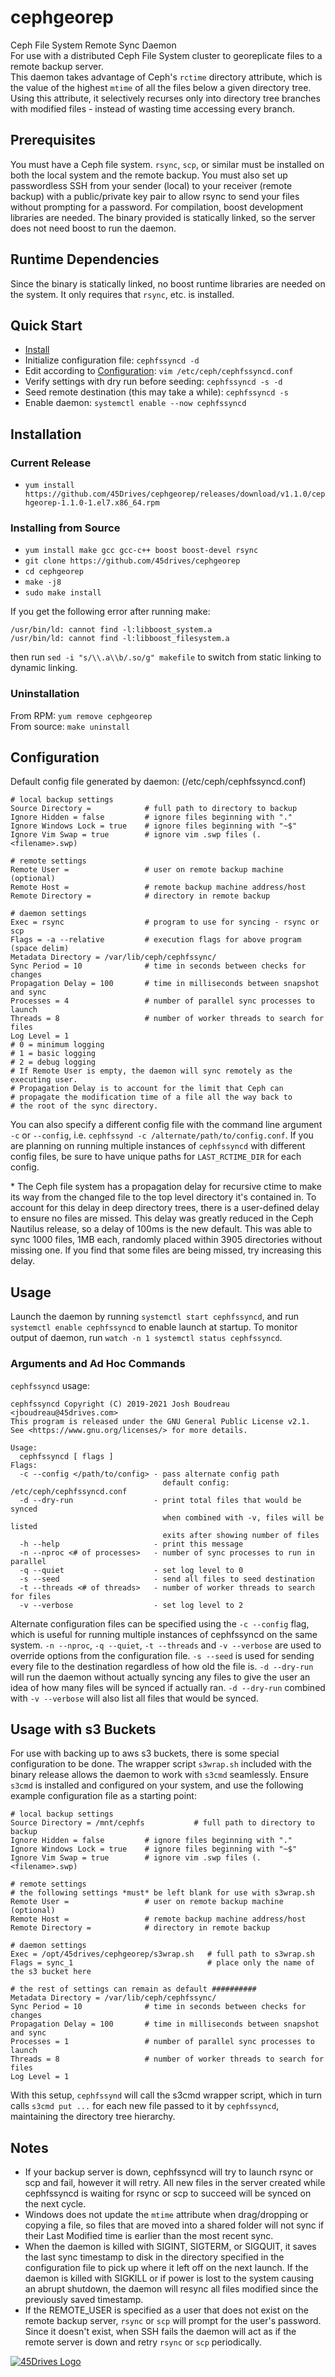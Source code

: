 # cephgeorep
Ceph File System Remote Sync Daemon  
For use with a distributed Ceph File System cluster to georeplicate files to a remote backup server.  
This daemon takes advantage of Ceph's `rctime` directory attribute, which is the value of the highest `mtime` of all the files below a given directory tree. Using this attribute, it selectively recurses only into directory tree branches with modified files - instead of wasting time accessing every branch.

## Prerequisites
You must have a Ceph file system. `rsync`, `scp`, or similar must be installed on both the local system and the remote backup. You must also set up passwordless SSH from your sender (local) to your receiver (remote backup) with a public/private key pair to allow rsync to send your files without prompting for a password. For compilation, boost development libraries are needed. The binary provided is statically linked, so the server does not need boost to run the daemon.

## Runtime Dependencies
Since the binary is statically linked, no boost runtime libraries are needed on the system. It only requires that `rsync`, etc. is installed.

## Quick Start
* [Install](#installation)
* Initialize configuration file: `cephfssyncd -d`
* Edit according to [Configuration](#configuration): `vim /etc/ceph/cephfssyncd.conf`
* Verify settings with dry run before seeding: `cephfssyncd -s -d`
* Seed remote destination (this may take a while): `cephfssyncd -s`
* Enable daemon: `systemctl enable --now cephfssyncd`

## Installation
### Current Release
* `yum install https://github.com/45Drives/cephgeorep/releases/download/v1.1.0/cephgeorep-1.1.0-1.el7.x86_64.rpm`

### Installing from Source
* `yum install make gcc gcc-c++ boost boost-devel rsync`
* `git clone https://github.com/45drives/cephgeorep`
* `cd cephgeorep`
* `make -j8`
* `sudo make install`
  
If you get the following error after running make:
```
/usr/bin/ld: cannot find -l:libboost_system.a
/usr/bin/ld: cannot find -l:libboost_filesystem.a
```
then run `sed -i "s/\\.a\\b/.so/g" makefile` to switch from static linking to dynamic linking.

### Uninstallation
From RPM: `yum remove cephgeorep`  
From source: `make uninstall`

## Configuration
Default config file generated by daemon: (/etc/ceph/cephfssyncd.conf)

```
# local backup settings
Source Directory =            # full path to directory to backup
Ignore Hidden = false         # ignore files beginning with "."
Ignore Windows Lock = true    # ignore files beginning with "~$"
Ignore Vim Swap = true        # ignore vim .swp files (.<filename>.swp)

# remote settings
Remote User =                 # user on remote backup machine (optional)
Remote Host =                 # remote backup machine address/host
Remote Directory =            # directory in remote backup

# daemon settings
Exec = rsync                  # program to use for syncing - rsync or scp
Flags = -a --relative         # execution flags for above program (space delim)
Metadata Directory = /var/lib/ceph/cephfssync/
Sync Period = 10              # time in seconds between checks for changes
Propagation Delay = 100       # time in milliseconds between snapshot and sync
Processes = 4                 # number of parallel sync processes to launch
Threads = 8                   # number of worker threads to search for files
Log Level = 1
# 0 = minimum logging
# 1 = basic logging
# 2 = debug logging
# If Remote User is empty, the daemon will sync remotely as the executing user.
# Propagation Delay is to account for the limit that Ceph can
# propagate the modification time of a file all the way back to
# the root of the sync directory.
```
You can also specify a different config file with the command line argument `-c` or `--config`, i.e. `cephfssynd -c /alternate/path/to/config.conf`. If you are planning on running multiple instances of `cephfssyncd` with different config files, be sure to have unique paths for `LAST_RCTIME_DIR` for each config.  

\* The Ceph file system has a propagation delay for recursive ctime to make its way from the changed file to the
top level directory it's contained in. To account for this delay in deep directory trees, there is a user-defined
delay to ensure no files are missed. This delay was greatly reduced in the Ceph Nautilus release, so a delay of 100ms is the new default. This was able to sync 1000 files, 1MB each, randomly placed within 3905 directories without missing one. If you find that some files are being missed, try increasing this delay.

## Usage
Launch the daemon by running `systemctl start cephfssyncd`, and run `systemctl enable cephfssyncd` to enable launch at startup. To monitor output of daemon, run `watch -n 1 systemctl status cephfssyncd`.

### Arguments and Ad Hoc Commands
`cephfssyncd` usage:
```
cephfssyncd Copyright (C) 2019-2021 Josh Boudreau <jboudreau@45drives.com>
This program is released under the GNU General Public License v2.1.
See <https://www.gnu.org/licenses/> for more details.

Usage:
  cephfssyncd [ flags ]
Flags:
  -c --config </path/to/config> - pass alternate config path
                                  default config: /etc/ceph/cephfssyncd.conf
  -d --dry-run                  - print total files that would be synced
                                  when combined with -v, files will be listed
                                  exits after showing number of files
  -h --help                     - print this message
  -n --nproc <# of processes>   - number of sync processes to run in parallel
  -q --quiet                    - set log level to 0
  -s --seed                     - send all files to seed destination
  -t --threads <# of threads>   - number of worker threads to search for files
  -v --verbose                  - set log level to 2
```
Alternate configuration files can be specified using the `-c --config` flag, which is useful for running multiple instances of cephfssyncd on the same system. `-n --nproc`, `-q --quiet`, `-t --threads` and `-v --verbose` are used to override options from the configuration file. `-s --seed` is used for sending every file to the destination regardless of how old the file is. `-d --dry-run` will run the daemon without actually syncing any files to give the user an idea of how many files will be synced if actually ran. `-d --dry-run` combined with `-v --verbose` will also list all files that would be synced.
## Usage with s3 Buckets

For use with backing up to aws s3 buckets, there is some special configuration to be done. The wrapper script `s3wrap.sh` included with the binary release allows the daemon to work with `s3cmd` seamlessly. Ensure `s3cmd` is installed and configured on your system, and use the following example configuration file as a starting point:
```
# local backup settings
Source Directory = /mnt/cephfs           # full path to directory to backup
Ignore Hidden = false         # ignore files beginning with "."
Ignore Windows Lock = true    # ignore files beginning with "~$"
Ignore Vim Swap = true        # ignore vim .swp files (.<filename>.swp)

# remote settings
# the following settings *must* be left blank for use with s3wrap.sh
Remote User =                 # user on remote backup machine (optional)
Remote Host =                 # remote backup machine address/host
Remote Directory =            # directory in remote backup

# daemon settings
Exec = /opt/45drives/cephgeorep/s3wrap.sh   # full path to s3wrap.sh
Flags = sync_1                              # place only the name of the s3 bucket here

# the rest of settings can remain as default ##########
Metadata Directory = /var/lib/ceph/cephfssync/
Sync Period = 10              # time in seconds between checks for changes
Propagation Delay = 100       # time in milliseconds between snapshot and sync
Processes = 1                 # number of parallel sync processes to launch
Threads = 8                   # number of worker threads to search for files
Log Level = 1
```
With this setup, `cephfssynd` will call the s3cmd wrapper script, which in turn calls `s3cmd put ...` for each new file passed to it by `cephfssyncd`, maintaining the directory tree hierarchy.

## Notes
* If your backup server is down, cephfssyncd will try to launch rsync or scp and fail, however it will retry. All new files in the server created while cephfssyncd is waiting for rsync or scp to succeed will be synced on the next cycle.  
* Windows does not update the `mtime` attribute when drag/dropping or copying a file, so files that are moved into a shared folder will not sync if their Last Modified time is earlier than the most recent sync. 
* When the daemon is killed with SIGINT, SIGTERM, or SIGQUIT, it saves the last sync timestamp to disk in the directory specified in the configuration file to pick up where it left off on the next launch. If the daemon is killed with SIGKILL or if power is lost to the system causing an abrupt shutdown, the daemon will resync all files modified since the previously saved timestamp.
* If the REMOTE_USER is specified as a user that does not exist on the remote backup server, `rsync` or `scp` will prompt for the user's password. Since it doesn't exist, when SSH fails the daemon will act as if the remote server is down and retry `rsync` or `scp` periodically.

[![45Drives Logo](https://www.45drives.com/img/45-drives-brand.png)](https://www.45drives.com)
